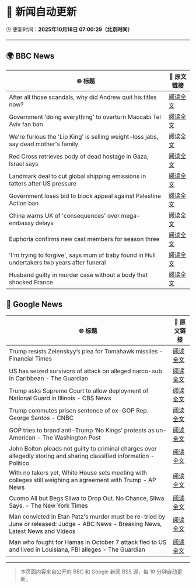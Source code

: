 # 🧠 新闻自动更新

🕒 更新时间：**2025年10月18日 07:00:29（北京时间）**

---

## 🌍 BBC News

| 🌐 标题 | 🔗 原文链接 |
|--------|-------------|
| After all those scandals, why did Andrew quit his titles now? | [阅读全文](https://www.bbc.com/news/articles/c3ep8gd1qv3o?at_medium=RSS&at_campaign=rss) |
| Government 'doing everything' to overturn Maccabi Tel Aviv fan ban | [阅读全文](https://www.bbc.com/news/articles/c5ylxn8g2y2o?at_medium=RSS&at_campaign=rss) |
| We're furious the 'Lip King' is selling weight-loss jabs, say dead mother's family | [阅读全文](https://www.bbc.com/news/articles/c4gk0w95jyjo?at_medium=RSS&at_campaign=rss) |
| Red Cross retrieves body of dead hostage in Gaza, Israel says | [阅读全文](https://www.bbc.com/news/articles/c5yp3eq9knvo?at_medium=RSS&at_campaign=rss) |
| Landmark deal to cut global shipping emissions in tatters after US pressure | [阅读全文](https://www.bbc.com/news/articles/c3vnl0yxg53o?at_medium=RSS&at_campaign=rss) |
| Government loses bid to block appeal against Palestine Action ban | [阅读全文](https://www.bbc.com/news/articles/ce9dg5v43vmo?at_medium=RSS&at_campaign=rss) |
| China warns UK of 'consequences' over mega-embassy delays | [阅读全文](https://www.bbc.com/news/articles/c629j10gln8o?at_medium=RSS&at_campaign=rss) |
| Euphoria confirms new cast members for season three | [阅读全文](https://www.bbc.com/news/articles/c8eyk31w3j5o?at_medium=RSS&at_campaign=rss) |
| 'I'm trying to forgive', says mum of baby found in Hull undertakers two years after funeral | [阅读全文](https://www.bbc.com/news/articles/clykvp0424po?at_medium=RSS&at_campaign=rss) |
| Husband guilty in murder case without a body that shocked France | [阅读全文](https://www.bbc.com/news/articles/crexz473pvxo?at_medium=RSS&at_campaign=rss) |

## 📰 Google News

| 🌐 标题 | 🔗 原文链接 |
|--------|-------------|
| Trump resists Zelenskyy’s plea for Tomahawk missiles - Financial Times | [阅读全文](https://news.google.com/rss/articles/CBMicEFVX3lxTE5CS1gwR09CcEoycjdsRG1keDFrMVN5MTZ0OWJpR09GSDJmX0gweV94WkNFa1JpQUlZYTlDTUFxTWRWUnZ2NzktclNXendwWVpBV0ZDOGw5Y0RCTWlmT0Z5bFZYVnFrZzdkd3ZONnRFNU8?oc=5) |
| US has seized survivors of attack on alleged narco-sub in Caribbean - The Guardian | [阅读全文](https://news.google.com/rss/articles/CBMioAFBVV95cUxPeUdTM0JDN0UwUWVYNDJLVUdtcFhFRXRNb2Q0US10ekQzSFNnb0pLeFltWTZmQ3diMC1oT2RWa3pia19jTWZyclJ3RUJFNFItTEh4c0lMUTFVZWt4QlpGZllka21ySzFHVmxJVmhUM1BEakYzUFRwaDM2VVFTMHVPOVlpcWN1TnNSMWM3bl9qbEI4M0RKRm5BbjFwaDhUS0ZU?oc=5) |
| Trump asks Supreme Court to allow deployment of National Guard in Illinois - CBS News | [阅读全文](https://news.google.com/rss/articles/CBMiiAFBVV95cUxOczZmd3lsNWR2TFdRcXcwVExxZ3U0aWNTaXlrZ011bU5OcEVSVGR0QURkaUxLdklRTEprV185WXBDai1uV1FaUFFQdU5wUmxZLVlxZHdRc0ZSazVYOU13LWhTRENXVjd3TXlmazJKV2xQamxraFZfUlJjek1HZXd3WjRIZk9QeG040gGOAUFVX3lxTFA3Q2tRYjllTXlRRy0tUEdpS0c5TVlOdVFod1ZkejA5eGU3dzQzSjFCTklsMFJoRWFvd3BlVXBuZlFCdFJRN0N0LTZhMDdvNUpVREh1REpwS3piWEg2a1ItTVRiVUpBdjBrZi14Z3dFR09oNGpUdHRjWlk5Umdlb20tOGlneGZiMThNU3RKbHc?oc=5) |
| Trump commutes prison sentence of ex-GOP Rep. George Santos - CNBC | [阅读全文](https://news.google.com/rss/articles/CBMigAFBVV95cUxPNTlpX05XYXAwQlprc2Jsb01GUm1XTGJTRGJjUEd6OHcxNTdUdlVnVGtUYldrNGllTXdFb1FvcHFrQmxuN2JxeDc3elo1YzZXcWFrYnVNN3RGX1htbFVXS3Qzcl9yelQxYmdqX2lrdEZ1RW90aUZCWGlpQ0pSelM2c9IBhgFBVV95cUxNQ2JkX3RRSEpOVzZqcHZrY0E2TmJnV3N6Ul9xYUhLVjA3MEM0R2hDWmhMTFNlcklVdVNqZ3NOWWFwVWwzV2pudnMzVzZzcXJpRFp4QmQ2TS1rNGhSTHBKQmV4NWF1Yi1wOEo1aVpVSnI2RDZ2Qnc2clFkTF9CRkxybV9tbnlHUQ?oc=5) |
| GOP tries to brand anti-Trump ‘No Kings’ protests as un-American - The Washington Post | [阅读全文](https://news.google.com/rss/articles/CBMijgFBVV95cUxQMTNVUkotbEctUGd1dm84NXFYLS0zMVhPWUhsSnhMTGxxZE1Bc3N4UElETTduUFFEdkl6SmJIa0RGME1XZDloUDYyRTBndzhkM1R1V21SdWIybGhhbmRpY25TWEpNaUxoRnlkc0hpOWZhaWVEVGNJZEVCd3l0QjJfVVlJY2lfd1dhTko1T21R?oc=5) |
| John Bolton pleads not guilty to criminal charges over allegedly storing and sharing classified information - Politico | [阅读全文](https://news.google.com/rss/articles/CBMinAFBVV95cUxQOWgtSnlhRlh5NHRGZG5JYnJ5bE9oYVFYOTdRcnNBWGhMakh4MkkyekFmTERHeFJXMmZxaWd6dmZVeThuQ3ZaM1F1b0V5ekc3YXFNUFpubzJpS3ZwdVhPaXNpMFZSajFHcFBBX09fM2VrQW5FM1N1RmV6Wl9LcE4yVDdHa1I1dnpvcWVHR1JxQ0Z2bTlsWklGTjZfUU8?oc=5) |
| With no takers yet, White House sets meeting with colleges still weighing an agreement with Trump - AP News | [阅读全文](https://news.google.com/rss/articles/CBMioAFBVV95cUxPOU1FUHJsLUxxMVhPVnQzelJPZ2IzWkx2VkxsN19ZYW5lYjNFNVNpbWlMT0ItR3lsX3VKLWdiam55b0I5OVBMWXdMbFlmTkY5VWRXZG13MEwzbzlZN2p3dVdEbkVfcXJXZXZiN2dONFh3Y2R6T0FDT1dDMHQtTS1zRm5pblBxbVhqZ2s1aUZ1UWdVUE5IOVFCQml5aDlXYmRq?oc=5) |
| Cuomo All but Begs Sliwa to Drop Out. No Chance, Sliwa Says. - The New York Times | [阅读全文](https://news.google.com/rss/articles/CBMid0FVX3lxTFBHT1JzQ0RTWHVtTV9HM050ZHJpZ0NaMU5HNHpOR1lPNjJoRWFPV3U0YlVOTU1HeVZDb1dBUmx5MkM0Rm5jZVNRei13RHlUNmp6Nmd2Tm4xRlg3Q2FIMXVxUlBRcllKUEthWU04S3JrTXprUzQzOEUw?oc=5) |
| Man convicted in Etan Patz's murder must be re-tried by June or released: Judge - ABC News - Breaking News, Latest News and Videos | [阅读全文](https://news.google.com/rss/articles/CBMinAFBVV95cUxPbjN4RWY1UTJBaC1LVzRoZEVYOHgzNS1FT3l4a0JqdmpVekhjZEd5MVJZeE4tUXliQVROaG8tSi1yLTBwd3JPdnlDVEd1em1jMk1uV0tBMmhJam5wLVFwUXBBaEM3RF9pUnd4M3E1alFjZ1JsdVlSOVFPQ2RCcGl4RlN3WlZybXN4OEZoZWdkM2NiQ3pDTGNWdEdRZC3SAaIBQVVfeXFMTjcwcmZLRVdDTjlmcFZQSEJDS3hSOHdiN0piWFJsVXlwbWxpbGZzLVlFU2ZiN1pyakpjTldUaFM1WEVoMTAwRmNXb0FVUU53cXhYSXJYNzE0V2JmRTBrb3MzLWlaZlB3cW9qcklja1Q5dGp1eDc4QlNKWTBpUnNVdnhsdzVqOUg4TXJ1YkFwZjhEZ3Vhb3k1SjVXcjhWTnV1ZF9R?oc=5) |
| Man who fought for Hamas in October 7 attack fled to US and lived in Louisiana, FBI alleges - The Guardian | [阅读全文](https://news.google.com/rss/articles/CBMigAFBVV95cUxNTkpHcDY5NW9TcUhXZjJxRHVCS0h1YjlSaGlKVlV1cnlNUkpGR3RMWHRnNXZZU25qa216ZWpHZWtHLVF3RWxiQlFTeWg5QjQ4WlhSQ3RSdHdEUkNtejV6dXNOVWZWTWhKbkpDZkhvRGlsOC1BeC1jZmU0blExVjFuaA?oc=5) |

---
> 本页面内容来自公开的 BBC 和 Google 新闻 RSS 源，每 10 分钟自动更新。